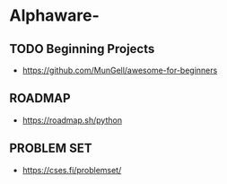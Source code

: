 # Alphaware-


## TODO Beginning Projects

 - https://github.com/MunGell/awesome-for-beginners

## ROADMAP

 - https://roadmap.sh/python

## PROBLEM SET

 - https://cses.fi/problemset/

